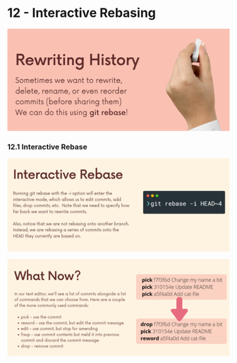 # 12 - Interactive Rebasing

![1.png](12%20-%20Interactive%20Rebasing%202ed5f8330e1949079c985768ba2244d4/1.png)

### 12.1 Interactive Rebase

![1.png](12%20-%20Interactive%20Rebasing%202ed5f8330e1949079c985768ba2244d4/1%201.png)

![1.png](12%20-%20Interactive%20Rebasing%202ed5f8330e1949079c985768ba2244d4/1%202.png)